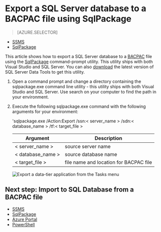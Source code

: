 <properties
   pageTitle="Export a SQL Server database to a BACPAC file using SqlPackage"
   description="Microsoft Azure SQL Database, database migration, export database, export BACPAC file, sqlpackage"
   services="sql-database"
   documentationCenter=""
   authors="carlrabeler"
   manager="jhubbard"
   editor=""/>

<tags
   ms.service="sql-database"
   ms.devlang="NA"
   ms.topic="article"
   ms.tgt_pltfrm="NA"
   ms.workload="data-management"
   ms.date="03/14/2016"
   ms.author="carlrab"/>

# Export a SQL Server database to a BACPAC file using SqlPackage

> [AZURE.SELECTOR]
- [SSMS](sql-database-cloud-migrate-compatible-export-bacpac-ssms.md)
- [SqlPackage](sql-database-cloud-migrate-compatible-export-bacpac-sqlpackage.md)

This article shows how to export a SQL Server database to a [BACPAC](https://msdn.microsoft.com/library/ee210546.aspx#Anchor_4) file using the [SqlPackage](https://msdn.microsoft.com/library/hh550080.aspx) command-prompt utility. This utility ships with both Visual Studio and SQL Server. You can also [download](https://msdn.microsoft.com/library/mt204009.aspx) the latest version of SQL Server Data Tools to get this utility.

1. Open a command prompt and change a directory containing the sqlpackage.exe command line utility - this utility ships with both Visual Studio and SQL Server. Use search on your computer to find the path in your environment.
2. Execute the following sqlpackage.exe command with the following arguments for your environment:

	'sqlpackage.exe /Action:Export /ssn:< server_name > /sdn:< database_name > /tf:< target_file >

	| Argument  | Description  |
	|---|---|
	| < server_name >  | source server name  |
	| < database_name >  | source database name  |
	| < target_file >  | file name and location for BACPAC file  |

	![Export a data-tier application from the Tasks menu](./media/sql-database-cloud-migrate/TestForCompatibilityUsingSQLPackage01b.png)

## Next step: Import to SQL Database from a BACPAC file

- [SSMS](sql-database-cloud-migrate-compatible-import-bacpac-ssms.md)
- [SqlPackage](sql-database-cloud-migrate-compatible-import-bacpac-sqlpackage.md)
- [Azure Portal](sql-database-import.md)
- [PowerShell](sql-database-import-powershell.md)
